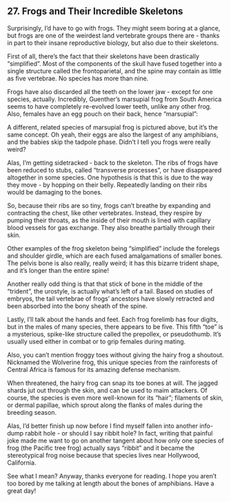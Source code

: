 
## 27. Frogs and Their Incredible Skeletons

Surprisingly, I’d have to go with frogs. They might seem boring at a glance, but frogs are one of the weirdest land vertebrate groups there are - thanks in part to their insane reproductive biology, but also due to their skeletons.

First of all, there’s the fact that their skeletons have been drastically “simplified”. Most of the components of the skull have fused together into a single structure called the frontoparietal, and the spine may contain as little as five vertebrae. No species has more than nine.

Frogs have also discarded all the teeth on the lower jaw - except for one species, actually. Incredibly, Guenther’s marsupial frog from South America seems to have completely re-evolved lower teeth, unlike any other frog. Also, females have an egg pouch on their back, hence “marsupial”:

A different, related species of marsupial frog is pictured above, but it’s the same concept. Oh yeah, their eggs are also the largest of any amphibians, and the babies skip the tadpole phase. Didn’t I tell you frogs were really weird?

Alas, I’m getting sidetracked - back to the skeleton. The ribs of frogs have been reduced to stubs, called “transverse processes”, or have disappeared altogether in some species. One hypothesis is that this is due to the way they move - by hopping on their belly. Repeatedly landing on their ribs would be damaging to the bones.

So, because their ribs are so tiny, frogs can’t breathe by expanding and contracting the chest, like other vertebrates. Instead, they respire by pumping their throats, as the inside of their mouth is lined with capillary blood vessels for gas exchange. They also breathe partially through their skin.

Other examples of the frog skeleton being “simplified” include the forelegs and shoulder girdle, which are each fused amalgamations of smaller bones. The pelvis bone is also really, really weird; it has this bizarre trident shape, and it’s longer than the entire spine!

Another really odd thing is that that stick of bone in the middle of the “trident”, the urostyle, is actually what’s left of a tail. Based on studies of embryos, the tail vertebrae of frogs’ ancestors have slowly retracted and been absorbed into the bony sheath of the spine.

Lastly, I’ll talk about the hands and feet. Each frog forelimb has four digits, but in the males of many species, there appears to be five. This fifth “toe” is a mysterious, spike-like structure called the prepollex, or pseudothumb. It’s usually used either in combat or to grip females during mating.

Also, you can’t mention froggy toes without giving the hairy frog a shoutout. Nicknamed the Wolverine frog, this unique species from the rainforests of Central Africa is famous for its amazing defense mechanism.

When threatened, the hairy frog can snap its toe bones at will. The jagged shards jut out through the skin, and can be used to maim attackers. Of course, the species is even more well-known for its “hair”; filaments of skin, or dermal papillae, which sprout along the flanks of males during the breeding season.

Alas, I’d better finish up now before I find myself fallen into another info-dump rabbit hole - or should I say ribbit hole? In fact, writing that painful joke made me want to go on another tangent about how only one species of frog (the Pacific tree frog) actually says “ribbit” and it became the stereotypical frog noise because that species lives near Hollywood, California.

See what I mean? Anyway, thanks everyone for reading. I hope you aren’t too bored by me talking at length about the bones of amphibians. Have a great day!

